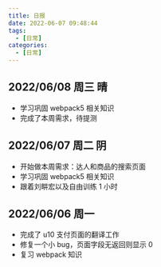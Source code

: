 ```yaml
---
title: 日报
date: 2022-06-07 09:48:44
tags:
  - [日常]
categories:
  - [日常]
---
```


## 2022/06/08 周三 晴

- 学习巩固 webpack5 相关知识
- 完成了本周需求，待提测

## 2022/06/07 周二 阴

- 开始做本周需求：达人和商品的搜索页面
- 学习巩固 webpack5 相关知识
- 跟着刘畊宏以及自由训练 1 小时

## 2022/06/06 周一

- 完成了 u10 支付页面的翻译工作
- 修复一个小 bug，页面字段无返回则显示 0
- 复习 webpack 知识

